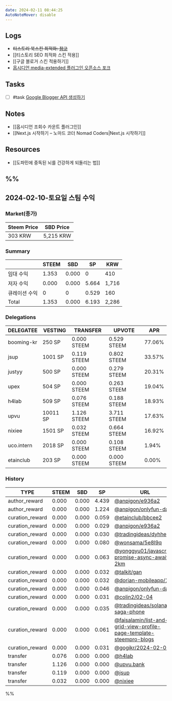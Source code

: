 ```yaml
---
date: 2024-02-11 08:44:25
AutoNoteMover: disable
---
```


## Logs
- ~~티스토리 북스킨 최적화: [참고](https://rtreasury.tistory.com/entry/%EB%B6%81%ED%81%B4%EB%9F%BD%EC%8A%A4%ED%82%A8-%EC%B4%88%EA%B8%B0%EC%84%A4%EC%A0%95)~~
- [[티스토리 SEO 최적화 스킨 적용]]
- [[구글 블로거 스킨 적용하기]]
- [옵시디언 media-extended 플러그인 오픈소스 포크](https://github.com/anpigon/media-extended)

## Tasks
- [ ] #task [Google Blogger API 생성하기](https://ux.stories.pe.kr/281) 

## Notes
- [[옵시디언 조회수 카운트 플러그인]]
- [[Next.js 시작하기 – 노마드 코더 Nomad Coders|Next.js 시작하기]]

## Resources
- [[도파민에 중독된 뇌를 건강하게 되돌리는 법]]

%%
---

## 2024-02-10-토요일 스팀 수익

### Market(종가)
| Steem Price | SBD Price |
| --- | --- |
| 303 KRW | 5,215 KRW |

### Summary
| | STEEM | SBD | SP | KRW |
| --- | --- | --- | --- |--- |
| 임대 수익 | 1.353 | 0.000 | 0 | 410 |
| 저자 수익 | 0.000 | 0.000 | 5.664 | 1,716 |
| 큐레이션 수익 | 0 | 0 | 0.529 | 160 |
| Total | 1.353 | 0.000 | 6.193 | 2,286 |

### Delegations
| DELEGATEE | VESTING | TRANSFER | UPVOTE | APR |
| --- | --- | --- | --- | --- |
| booming-kr | 250 SP | 0.000 STEEM | 0.529 STEEM | 77.06% |
| jsup | 1001 SP | 0.119 STEEM | 0.802 STEEM | 33.57% |
| justyy | 500 SP | 0.000 STEEM | 0.279 STEEM | 20.31% |
| upex | 504 SP | 0.000 STEEM | 0.263 STEEM | 19.04% |
| h4lab | 509 SP | 0.076 STEEM | 0.188 STEEM | 18.93% |
| upvu | 10011 SP | 1.126 STEEM | 3.711 STEEM | 17.63% |
| nixiee | 1501 SP | 0.032 STEEM | 0.664 STEEM | 16.92% |
| uco.intern | 2018 SP | 0.000 STEEM | 0.108 STEEM | 1.94% |
| etainclub | 203 SP | 0.000 STEEM | 0.000 STEEM | 0.00% |

### History
| TYPE | STEEM | SBD | SP | URL |
| --- | --- | --- | --- | --- |
| author_reward | 0.000 | 0.000 | 4.439 | [@anpigon/e936a2](https://steemit.com/@anpigon/e936a2) |
| author_reward | 0.000 | 0.000 | 1.224 | [@anpigon/onlyfun-data](https://steemit.com/@anpigon/onlyfun-data) |
| curation_reward | 0.000 | 0.000 | 0.059 | [@etainclub/bbcee2](https://steemit.com/@etainclub/bbcee2) |
| curation_reward | 0.000 | 0.000 | 0.029 | [@anpigon/e936a2](https://steemit.com/@anpigon/e936a2) |
| curation_reward | 0.000 | 0.000 | 0.030 | [@tradingideas/dyhhe](https://steemit.com/@tradingideas/dyhhe) |
| curation_reward | 0.000 | 0.000 | 0.080 | [@wonsama/5e8l9q](https://steemit.com/@wonsama/5e8l9q) |
| curation_reward | 0.000 | 0.000 | 0.063 | [@yonggyu01/javascript-promise-async-await-2km](https://steemit.com/@yonggyu01/javascript-promise-async-await-2km) |
| curation_reward | 0.000 | 0.000 | 0.032 | [@talkit/gan](https://steemit.com/@talkit/gan) |
| curation_reward | 0.000 | 0.000 | 0.032 | [@dorian-mobileapp/116](https://steemit.com/@dorian-mobileapp/116) |
| curation_reward | 0.000 | 0.000 | 0.046 | [@anpigon/onlyfun-data](https://steemit.com/@anpigon/onlyfun-data) |
| curation_reward | 0.000 | 0.000 | 0.031 | [@colin2/02-04](https://steemit.com/@colin2/02-04) |
| curation_reward | 0.000 | 0.000 | 0.035 | [@tradingideas/solana-saga-phone](https://steemit.com/@tradingideas/solana-saga-phone) |
| curation_reward | 0.000 | 0.000 | 0.061 | [@faisalamin/list-and-grid-view-profile-page-template-steempro-blogs](https://steemit.com/@faisalamin/list-and-grid-view-profile-page-template-steempro-blogs) |
| curation_reward | 0.000 | 0.000 | 0.031 | [@gogikr/2024-02-04](https://steemit.com/@gogikr/2024-02-04) |
| transfer | 0.076 | 0.000 | 0.000 | [@h4lab](https://steemit.com/@h4lab) |
| transfer | 1.126 | 0.000 | 0.000 | [@upvu.bank](https://steemit.com/@upvu.bank) |
| transfer | 0.119 | 0.000 | 0.000 | [@jsup](https://steemit.com/@jsup) |
| transfer | 0.032 | 0.000 | 0.000 | [@nixiee](https://steemit.com/@nixiee) |




%%